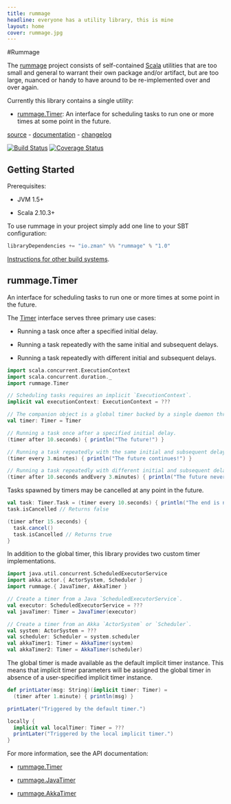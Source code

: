 ```yaml
---
title: rummage
headline: everyone has a utility library, this is mine
layout: home
cover: rummage.jpg
---
```

#Rummage

The [rummage](http://zman.io/rummage/) project consists of self-contained [Scala](http://www.scala-lang.org/) utilities that are too small and general to warrant their own package and/or artifact, but are too large, nuanced or handy to have around to be re-implemented over and over again.


Currently this library contains a single utility:

 - [rummage.Timer](#rummage.Timer): An interface for scheduling tasks to run one or more times at some point in the future.

[source](https://github.com/zmanio/rummage) - [documentation](http://zman.io/rummage/api/#rummage.package) - [changelog](changelog/)

[![Build Status](https://travis-ci.org/zmanio/rummage.png?branch=master)](https://travis-ci.org/zmanio/rummage) [![Coverage Status](https://coveralls.io/repos/zmanio/rummage/badge.png)](https://coveralls.io/r/zmanio/rummage)


## Getting Started

Prerequisites:

 - JVM 1.5+

 - Scala 2.10.3+

To use rummage in your project simply add one line to your SBT configuration:

```scala
libraryDependencies += "io.zman" %% "rummage" % "1.0"
```

[Instructions for other build systems](http://mvnrepository.com/artifact/io.zman/rummage_2.10/1.0).

## rummage.Timer

An interface for scheduling tasks to run one or more times at some point in the future.

The [Timer](http://zman.io/rummage/api/#rummage.Timer) interface serves three primary use cases:

 - Running a task once after a specified initial delay.

 - Running a task repeatedly with the same initial and subsequent delays.

 - Running a task repeatedly with different initial and subsequent delays.

```scala
import scala.concurrent.ExecutionContext
import scala.concurrent.duration._
import rummage.Timer

// Scheduling tasks requires an implicit `ExecutionContext`.
implicit val executionContext: ExecutionContext = ???

// The companion object is a global timer backed by a single daemon thread.
val timer: Timer = Timer

// Running a task once after a specified initial delay.
(timer after 10.seconds) { println("The future!") }

// Running a task repeatedly with the same initial and subsequent delays.
(timer every 3.minutes) { println("The future continues!") }

// Running a task repeatedly with different initial and subsequent delays.
(timer after 10.seconds andEvery 3.minutes) { println("The future never ends!") }
```

Tasks spawned by timers may be cancelled at any point in the future.

```scala
val task: Timer.Task = (timer every 10.seconds) { println("The end is near!") }
task.isCancelled // Returns false

(timer after 15.seconds) {
  task.cancel()
  task.isCancelled // Returns true
}
```

In addition to the global timer, this library provides two custom timer implementations.

```scala
import java.util.concurrent.ScheduledExecutorService
import akka.actor.{ ActorSystem, Scheduler }
import rummage.{ JavaTimer, AkkaTimer }

// Create a timer from a Java `ScheduledExecutorService`.
val executor: ScheduledExecutorService = ???
val javaTimer: Timer = JavaTimer(executor)

// Create a timer from an Akka `ActorSystem` or `Scheduler`.
val system: ActorSystem = ???
val scheduler: Scheduler = system.scheduler
val akkaTimer1: Timer = AkkaTimer(system)
val akkaTimer2: Timer = AkkaTimer(scheduler)
```

The global timer is made available as the default implicit timer instance. This means that implicit timer parameters will be assigned the global timer in absence of a user-specified implicit timer instance.

```scala
def printLater(msg: String)(implicit timer: Timer) =
  (timer after 1.minute) { println(msg) }

printLater("Triggered by the default timer.")

locally {
  implicit val localTimer: Timer = ???
  printLater("Triggered by the local implicit timer.")
}
```

For more information, see the API documentation:

 - [rummage.Timer](http://zman.io/rummage/api/#rummage.Timer)

 - [rummage.JavaTimer](http://zman.io/rummage/api/#rummage.JavaTimer)

 - [rummage.AkkaTimer](http://zman.io/rummage/api/#rummage.AkkaTimer)

